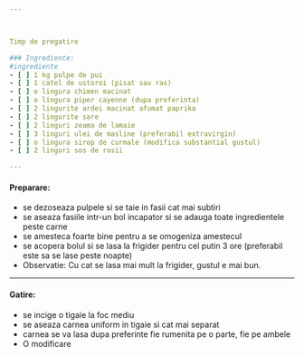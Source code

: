 ```yaml
--- 



Timp de pregatire

### Ingrediente:
#ingrediente 
- [ ] 1 kg pulpe de pui
- [ ] 1 catel de ustoroi (pisat sau ras)
- [ ] o lingura chimen macinat 
- [ ] o lingura piper cayenne (dupa preferinta)
- [ ] 2 lingurite ardei macinat afumat paprika 
- [ ] 2 lingurite sare
- [ ] 2 linguri zeama de lamaie
- [ ] 3 linguri ulei de masline (preferabil extravirgin)
- [ ] o lingura sirop de curmale (modifica substantial gustul)
- [ ] 2 linguri sos de rosii

---
```

#### Preparare:
- se dezoseaza pulpele si se taie in fasii cat mai subtiri
- se aseaza fasiile intr-un bol incapator si se adauga toate ingredientele peste carne
- se amesteca foarte bine pentru a se omogeniza amestecul
- se acopera bolul si se lasa la frigider pentru cel putin 3 ore (preferabil este sa se lase peste noapte)
- Observatie: Cu cat se lasa mai mult la frigider, gustul e mai bun.
---

#### Gatire:
- se incige o tigaie la foc mediu
- se aseaza carnea uniform in tigaie si cat mai separat
- carnea se va lasa dupa preferinte fie rumenita pe o parte, fie pe ambele
- O modificare